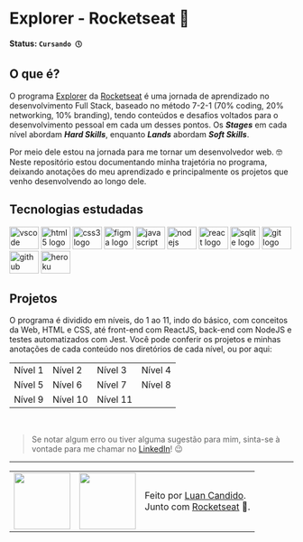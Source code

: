 # Explorer - Rocketseat 🚀

**Status: `Cursando 🕔`**

## O que é?

O programa [Explorer](https://rocketseat.com.br/explorer) da [Rocketseat](https://rocketseat.com.br) é uma jornada de aprendizado no desenvolvimento Full Stack, baseado no método 7-2-1 (70% coding, 20% networking, 10% branding), tendo conteúdos e desafios voltados para o desenvolvimento pessoal em cada um desses pontos. Os ***Stages*** em cada nível abordam ***Hard Skills***, enquanto ***Lands*** abordam ***Soft Skills***. 

Por meio dele estou na jornada para me tornar um desenvolvedor web. 🤓 <br>
Neste repositório estou documentando minha trajetória no programa, deixando anotações do meu aprendizado e principalmente os projetos que venho desenvolvendo ao longo dele. 

## Tecnologias estudadas

<div>
    <img src="https://cdn.jsdelivr.net/gh/devicons/devicon/icons/vscode/vscode-original.svg" height="40" width="52" alt="vscode logo"/>
    <img src="https://cdn.jsdelivr.net/gh/devicons/devicon/icons/html5/html5-original.svg" height="40" width="52" alt="html5 logo"  />
    <img src="https://cdn.jsdelivr.net/gh/devicons/devicon/icons/css3/css3-original.svg" height="40" width="52" alt="css3 logo"  />
    <img src="https://cdn.jsdelivr.net/gh/devicons/devicon/icons/figma/figma-original.svg" height="40" width="52" alt="figma logo"   />        
    <img src="https://cdn.jsdelivr.net/gh/devicons/devicon/icons/javascript/javascript-original.svg" height="40" width="52" alt="javascript logo"  />
    <img src="https://cdn.jsdelivr.net/gh/devicons/devicon/icons/nodejs/nodejs-original.svg" height="40" width="52" alt="nodejs logo"  />
    <img src="https://cdn.jsdelivr.net/gh/devicons/devicon/icons/react/react-original-wordmark.svg" height="40" width="52" alt="react logo" />
    <img src="https://cdn.jsdelivr.net/gh/devicons/devicon/icons/sqlite/sqlite-original-wordmark.svg" height="40" width="52" alt="sqlite logo" /> 
    <img src="https://cdn.jsdelivr.net/gh/devicons/devicon/icons/git/git-original.svg" height="40" width="52" alt="git logo"  />
    <img src="https://cdn.jsdelivr.net/gh/devicons/devicon/icons/github/github-original.svg" height="40" width="52" alt="github logo"   />
    <img src="https://cdn.jsdelivr.net/gh/devicons/devicon/icons/heroku/heroku-original-wordmark.svg" height="40" width="52" alt="heroku logo"   />
</div>

## Projetos

O programa é dividido em níveis, do 1 ao 11, indo do básico, com conceitos da Web, HTML e CSS, até front-end com ReactJS, back-end com NodeJS e testes automatizados com Jest.
Você pode conferir os projetos e minhas anotações de cada conteúdo nos diretórios de cada nível, ou por aqui: <br>

<table align="center">
  <tr>
    <td>Nível 1</td>
    <td>Nível 2</td>
    <td>Nível 3</td>
    <td>Nível 4</td>
  </tr>
  <tr>
    <td>Nível 5</a></td>
    <td>Nível 6</a></td>
    <td>Nível 7</td>
    <td>Nível 8</td>
  </tr>
  <tr>
    <td>Nível 9</td>
    <td>Nível 10</td>
    <td>Nível 11</td>
    <td></td>
  </tr>
</table>
<br>

> Se notar algum erro ou tiver alguma sugestão para mim, sinta-se à vontade para me chamar no [LinkedIn](https://www.linkedin.com/in/luan-candido-dev/)! 😉

---

<table align="center">
  <tr>
    <td>
      <img src="https://github.com/luancandido.png" width="100px" />
    </td>
    <td>
      <img src="https://github.com/rocketseat-education.png" width="100px" />
    </td>
    <td>
      Feito por <a href="https://github.com/luancandido">Luan Candido</a>.
      <br> Junto com <a href="https://rocketseat.com.br">Rocketseat</a> 🚀.
    </td>
  </tr>
</table>